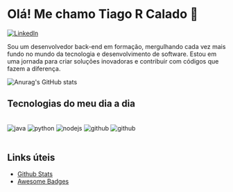 # Olá! Me chamo Tiago R Calado 👋

[![Linkedln](https://img.shields.io/badge/LinkedIn-0077B5?style=for-the-badge&logo=linkedin&logoColor=white)](https://www.linkedin.com/in/tiagorc/)

Sou um desenvolvedor back-end em formação, mergulhando cada vez mais fundo no mundo da tecnologia e desenvolvimento de software. Estou em uma jornada para criar soluções inovadoras e contribuir com códigos que fazem a diferença.

![Anurag's GitHub stats](https://github-readme-stats.vercel.app/api?username=tiagrc&show_icons=true&theme=radical)

## Tecnologias do meu dia a dia

<div style="display: inline_block"><br/>
  <img align="center" alt="java" src="https://img.shields.io/badge/Java-ED8B00?style=for-the-badge&logo=openjdk&logoColor=white"/>
  <img align="center" alt="python" src="https://img.shields.io/badge/Python-14354C?style=for-the-badge&logo=python&logoColor=white"/>
  <img align="center" alt="nodejs" src="https://img.shields.io/badge/Node.js-43853D?style=for-the-badge&logo=node.js&logoColor=white"/>
  <img align="center" alt="github" src="https://img.shields.io/badge/MySQL-00000F?style=for-the-badge&logo=mysql&logoColor=white"/>
  <img align="center" alt="github" src="https://img.shields.io/badge/GitHub-100000?style=for-the-badge&logo=github&logoColor=white"/>
</div><br/>

## Links úteis
- [Github Stats](https://github.com/tiagrc/github-readme-stats)
- [Awesome Badges](https://dev.to/envoy_/150-badges-for-github-pnk)
